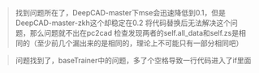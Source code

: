 > 找到问题所在了，DeepCAD-master下mse会迅速降低到0.1，但是DeepCAD-master-zkh这个却稳定在0.2
> 将代码替换后无法解决这个问题，那么问题就不出在pc2cad
> 检查发现两者的self.all_data和self.zs是相同的（至少前几个漏出来的是相同的，理论上不可能只有一部分相同吧）


> 问题找到了，baseTrainer中的问题，多了个空格导致一行代码进入了if里面


